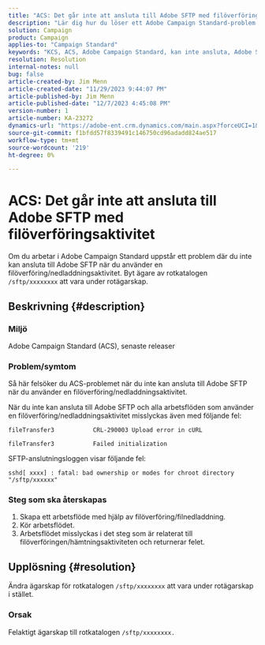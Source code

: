 ```yaml
---
title: "ACS: Det går inte att ansluta till Adobe SFTP med filöverföringsaktivitet"
description: "Lär dig hur du löser ett Adobe Campaign Standard-problem där du inte kan ansluta till Adobe SFTP när du använder en filöverföring/nedladdningsaktivitet."
solution: Campaign
product: Campaign
applies-to: "Campaign Standard"
keywords: "KCS, ACS, Adobe Campaign Standard, kan inte ansluta, Adobe SFTP, filöverföring, hämtning, fel, CRL-290003, cURL, felsökning"
resolution: Resolution
internal-notes: null
bug: false
article-created-by: Jim Menn
article-created-date: "11/29/2023 9:44:07 PM"
article-published-by: Jim Menn
article-published-date: "12/7/2023 4:45:08 PM"
version-number: 1
article-number: KA-23272
dynamics-url: "https://adobe-ent.crm.dynamics.com/main.aspx?forceUCI=1&pagetype=entityrecord&etn=knowledgearticle&id=e39cbc69-008f-ee11-8179-6045bd006268"
source-git-commit: f1bfdd57f8339491c146750cd96adadd824ae517
workflow-type: tm+mt
source-wordcount: '219'
ht-degree: 0%

---
```


# ACS: Det går inte att ansluta till Adobe SFTP med filöverföringsaktivitet


Om du arbetar i Adobe Campaign Standard uppstår ett problem där du inte kan ansluta till Adobe SFTP när du använder en filöverföring/nedladdningsaktivitet. Byt ägare av rotkatalogen `/sftp/xxxxxxxx` att vara under rotägarskap.

## Beskrivning {#description}


### Miljö

Adobe Campaign Standard (ACS), senaste releaser



### Problem/symtom

Så här felsöker du ACS-problemet när du inte kan ansluta till Adobe SFTP när du använder en filöverföring/nedladdningsaktivitet.

När du inte kan ansluta till Adobe SFTP och alla arbetsflöden som använder en filöverföring/nedladdningsaktivitet misslyckas även med följande fel:




```
fileTransfer3           CRL-290003 Upload error in cURL 

fileTransfer3           Failed initialization
```




SFTP-anslutningsloggen visar följande fel:




```
sshd[ xxxx] : fatal: bad ownership or modes for chroot directory "/sftp/xxxxxx"
```






### <b>Steg som ska återskapas</b>

1. Skapa ett arbetsflöde med hjälp av filöverföring/filnedladdning.
2. Kör arbetsflödet.
3. Arbetsflödet misslyckas i det steg som är relaterat till filöverföringen/hämtningsaktiviteten och returnerar felet.



## Upplösning {#resolution}


Ändra ägarskap för rotkatalogen `/sftp/xxxxxxxx` att vara under rotägarskap i stället.

### Orsak

Felaktigt ägarskap till rotkatalogen `/sftp/xxxxxxxx. `
